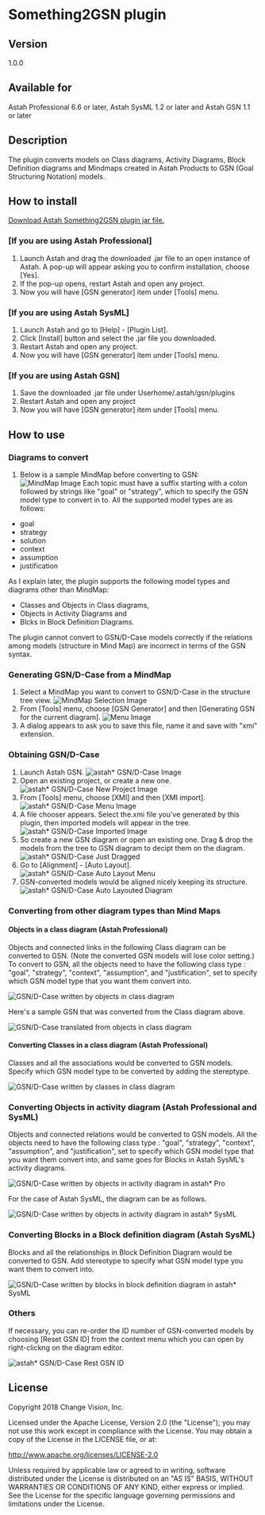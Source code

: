 Something2GSN plugin
===============================
Version
----------------
1.0.0

Available for
----------------
Astah Professional 6.6 or later, Astah SysML 1.2 or later and Astah GSN 1.1 or later

Description
----------------
The plugin converts models on Class diagrams, Activity Diagrams, Block Definition diagrams and Mindmaps created in Astah Products to GSN (Goal Structuring Notation) models.


How to install
----------------
[Download Astah Something2GSN plugin jar file.](http://astah.change-vision.com/plugins/something2gsn/1.0.0.html)

### [If you are using Astah Professional]
1. Launch Astah and drag the downloaded .jar file to an open instance of Astah. A pop-up will appear asking you to confirm installation, choose [Yes].
3. If the pop-up opens, restart Astah and open any project.
3. Now you will have [GSN generator] item under [Tools] menu.

### [If you are using Astah SysML]
1. Launch Astah and go to [Help] - [Plugin List].
2. Click [Install] button and select the .jar file you downloaded.
3. Restart Astah and open any project.
3. Now you will have [GSN generator] item under [Tools] menu.

### [If you are using Astah GSN]
1. Save the downloaded .jar file under Userhome/.astah/gsn/plugins
2. Restart Astah and open any project
3. Now you will have  [GSN generator] item under [Tools] menu.

How to use
----------------
### Diagrams to convert
1. Below is a sample MindMap before converting to GSN:
![MindMap Image](doc/mindmap.png)
Each topic must have a suffix starting with a colon followed by strings like "goal" or "strategy", which to specify the GSN model type to convert in to. All the supported model types are as follows:
- goal
- strategy
- solution
- context
- assumption
- justification

As I explain later, the plugin supports the following model types and diagrams other than MindMap:
- Classes and Objects in Class diagrams,
- Objects in Activity Diagrams and
- Blcks in Block Definition Diagrams.

The plugin cannot convert to GSN/D-Case models correctly if the relations among models (structure in Mind Map) are incorrect in terms of the GSN syntax.


### Generating GSN/D-Case from a MindMap

1. Select a MindMap you want to convert to GSN/D-Case in the structure tree view.
![MindMap Selection Image](doc/mindmap_selection.png)
2. From [Tools] menu, choose [GSN Generator] and then [Generating GSN for the current diagram].
![Menu Image](doc/menu.png)
3. A dialog appears to ask you to save this file, name it and save with "xmi" extension.

### Obtaining GSN/D-Case

1. Launch Astah GSN.
![astah* GSN/D-Case Image](doc/astah_gsn_dcase.png)
2. Open an existing project, or create a new one.
![astah* GSN/D-Case New Project Image](doc/gsn_new.png)
3. From [Tools] menu, choose [XMI] and then [XMI import].
![astah* GSN/D-Case Menu Image](doc/gsn_menu.png)
4. A file chooser appears. Select the.xmi file you've generated by this plugin, then imported models will appear in the tree.
![astah* GSN/D-Case Imported Image](doc/model_tree.png)
5. So create a new GSN diagram or open an existing one. Drag & drop the models from the tree to GSN diagram to decipt them on the diagram.
![astah* GSN/D-Case Just Dragged](doc/just_dragged.png)
6. Go to [Alignment] - [Auto Layout].
![astah* GSN/D-Case Auto Layout Menu](doc/auto_layout_menu.png)
7. GSN-converted models would be aligned nicely keeping its structure.
![astah* GSN/D-Case Auto Layouted Diagram](doc/auto_layouted.png)

### Converting from other diagram types than Mind Maps

#### Objects in a class diagram (Astah Professional)
Objects and connected links in the following Class diagram can be converted to GSN. (Note the converted GSN models will lose color setting.) To convert to GSN, all the objects need to have the following class type : "goal", "strategy", "context", "assumption", and "justification", set to specify which GSN model type that you want them convert into.

![GSN/D-Case written by objects in class diagram](doc/objects_in_class_diagram.png)

Here's a sample GSN that was converted from the Class diagram above.

![GSN/D-Case translated from objects in class diagram](doc/translated_gsn.png)

#### Converting Classes in a class diagram (Astah Professional)
Classes and all the associations would be converted to GSN models. Specify which GSN model type to be converted by adding the stereptype.

![GSN/D-Case written by classes in class diagram](doc/classes_in_class_diagram.png)

### Converting Objects in activity diagram (Astah Professional and SysML)
Objects and connected relations would be converted to GSN models. All the objects need to have the following class type : "goal", "strategy", "context", "assumption", and "justification", set to specify which GSN model type that you want them convert into, and same goes for Blocks in Astah SysML's activity diagrams.

![GSN/D-Case written by objects in activity diagram in astah* Pro](doc/objects_in_activity_diagram.png)

For the case of Astah SysML, the diagram can be as follows.

![GSN/D-Case written by objects in activity diagram in astah* SysML](doc/activity_diagram_in_sysml.png)

### Converting Blocks in a Block definition diagram (Astah SysML)
Blocks and all the relationships in Block Definition Diagram would be converted to GSN. Add stereotype to specify what GSN model type you want them to convert into.

![GSN/D-Case written by blocks in block definition diagram in astah* SysML](doc/blocks_in_bdd.png)

### Others
If necessary, you can re-order the ID number of GSN-converted models by choosing [Reset GSN ID] from the context menu which you can open by right-clickng on the diagram editor.

![astah* GSN/D-Case Rest GSN ID](doc/reset_gsn_id.png)

License
---------------
Copyright 2018 Change Vision, Inc.

Licensed under the Apache License, Version 2.0 (the "License");
you may not use this work except in compliance with the License.
You may obtain a copy of the License in the LICENSE file, or at:

   <http://www.apache.org/licenses/LICENSE-2.0>

Unless required by applicable law or agreed to in writing, software
distributed under the License is distributed on an "AS IS" BASIS,
WITHOUT WARRANTIES OR CONDITIONS OF ANY KIND, either express or implied.
See the License for the specific language governing permissions and
limitations under the License.
